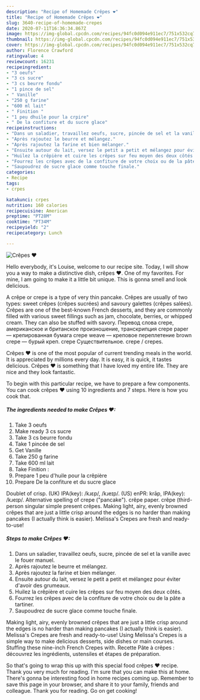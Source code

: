 ```yaml
---
description: "Recipe of Homemade Crêpes ❤"
title: "Recipe of Homemade Crêpes ❤"
slug: 3640-recipe-of-homemade-crepes
date: 2020-07-11T16:36:34.867Z
image: https://img-global.cpcdn.com/recipes/94fc0d094e911ec7/751x532cq70/crepes-❤-photo-principale-de-la-recette.jpg
thumbnail: https://img-global.cpcdn.com/recipes/94fc0d094e911ec7/751x532cq70/crepes-❤-photo-principale-de-la-recette.jpg
cover: https://img-global.cpcdn.com/recipes/94fc0d094e911ec7/751x532cq70/crepes-❤-photo-principale-de-la-recette.jpg
author: Florence Crawford
ratingvalue: 4
reviewcount: 16231
recipeingredient:
- "3 oeufs"
- "3 cs sucre"
- "3 cs beurre fondu"
- "1 pince de sel"
- " Vanille"
- "250 g farine"
- "600 ml lait"
- " Finition "
- "1 peu dhuile pour la crpire"
- " De la confiture et du sucre glace"
recipeinstructions:
- "Dans un saladier, travaillez oeufs, sucre, pincée de sel et la vanille avec le fouer manuel."
- "Après rajoutez le beurre et mélangez."
- "Après rajoutez la farine et bien mélanger."
- "Ensuite autour du lait, versez le petit a petit et mélangez pour éviter d&#39;avoir des grumeaux."
- "Huilez la crêpière et cuire les crêpes sur feu moyen des deux côtés."
- "Fourrez les crêpes avec de la confiture de votre choix ou de la pâte a tartiner."
- "Saupoudrez de sucre glace comme touche finale."
categories:
- Recipe
tags:
- crpes

katakunci: crpes 
nutrition: 160 calories
recipecuisine: American
preptime: "PT28M"
cooktime: "PT34M"
recipeyield: "2"
recipecategory: Lunch

---
```



![Crêpes ❤](https://img-global.cpcdn.com/recipes/94fc0d094e911ec7/751x532cq70/crepes-❤-photo-principale-de-la-recette.jpg)

Hello everybody, it's Louise, welcome to our recipe site. Today, I will show you a way to make a distinctive dish, crêpes ❤. One of my favorites. For mine, I am going to make it a little bit unique. This is gonna smell and look delicious.

A crêpe or crepe is a type of very thin pancake. Crêpes are usually of two types: sweet crêpes (crêpes sucrées) and savoury galettes (crêpes salées). Crêpes are one of the best-known French desserts, and they are commonly filled with various sweet fillings such as jam, chocolate, berries, or whipped cream. They can also be stuffed with savory. Перевод слова crepe, американское и британское произношение, транскрипция crepe paper — крепированная бумага crepe weave — креповое переплетение brown crepe — бурый креп. crepe Существительное. crepe / crepes.

Crêpes ❤ is one of the most popular of current trending meals in the world. It is appreciated by millions every day. It is easy, it is quick, it tastes delicious. Crêpes ❤ is something that I have loved my entire life. They are nice and they look fantastic.


To begin with this particular recipe, we have to prepare a few components. You can cook crêpes ❤ using 10 ingredients and 7 steps. Here is how you cook that.

<!--inarticleads1-->

##### The ingredients needed to make Crêpes ❤:

1. Take 3 oeufs
1. Make ready 3 cs sucre
1. Take 3 cs beurre fondu
1. Take 1 pincée de sel
1. Get  Vanille
1. Take 250 g farine
1. Take 600 ml lait
1. Take  Finition :
1. Prepare 1 peu d&#39;huile pour la crêpière
1. Prepare  De la confiture et du sucre glace


Doublet of crisp. (UK) IPA(key): /kɹɛp/, /kɹeɪp/. (US) enPR: krāp, IPA(key): /kɹeɪp/. Alternative spelling of crepe (&#34;pancake&#34;). crêpe paper. crêpe (third-person singular simple present crêpes. Making light, airy, evenly browned crêpes that are just a little crisp around the edges is no harder than making pancakes (I actually think is easier). Melissa&#39;s Crepes are fresh and ready-to-use! 

<!--inarticleads2-->

##### Steps to make Crêpes ❤:

1. Dans un saladier, travaillez oeufs, sucre, pincée de sel et la vanille avec le fouer manuel.
1. Après rajoutez le beurre et mélangez.
1. Après rajoutez la farine et bien mélanger.
1. Ensuite autour du lait, versez le petit a petit et mélangez pour éviter d&#39;avoir des grumeaux.
1. Huilez la crêpière et cuire les crêpes sur feu moyen des deux côtés.
1. Fourrez les crêpes avec de la confiture de votre choix ou de la pâte a tartiner.
1. Saupoudrez de sucre glace comme touche finale.


Making light, airy, evenly browned crêpes that are just a little crisp around the edges is no harder than making pancakes (I actually think is easier). Melissa&#39;s Crepes are fresh and ready-to-use! Using Melissa&#39;s Crepes is a simple way to make delicious desserts, side dishes or main courses. Stuffing these nine-inch French Crepes with. Recette Pâte à crêpes : découvrez les ingrédients, ustensiles et étapes de préparation. 

So that's going to wrap this up with this special food crêpes ❤ recipe. Thank you very much for reading. I'm sure that you can make this at home. There's gonna be interesting food in home recipes coming up. Remember to save this page in your browser, and share it to your family, friends and colleague. Thank you for reading. Go on get cooking!
